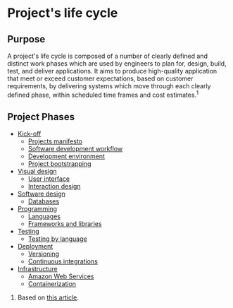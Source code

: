 # Project's life cycle

## Purpose

A project's life cycle is composed of a number of clearly defined and distinct work phases which are
used by engineers to plan for, design, build, test, and deliver applications. It aims to produce
high-quality application that meet or exceed customer expectations, based on customer requirements,
by delivering systems which move through each clearly defined phase,
within scheduled time frames and cost estimates.<sup>1</sup>

## Project Phases

- [Kick-off](./kick-off/README.md)
  - [Projects manifesto](./kick-off/manifesto/README.md)
  - [Software development workflow](./kick-off/workflow.md)
  - [Development environment](./kick-off/environment.md)
  - [Project bootstrapping](./kick-off/bootstrapping.md)
- [Visual design](./visual-design/README.md)
  - [User interface](./visual-design/user-interface.md)
  - [Interaction design](./visual-design/interaction-design.md)
- [Software design](./software-design/README.md)
  - [Databases](./databases/README.md)
- [Programming](./programming/README.md)
  - [Languages](./programming/languages/README.md)
  - [Frameworks and libraries](./programming/frameworks-and-libraries/README.md)
- [Testing](./testing/README.md)
  - [Testing by language](./testing/languages/README.md)
- [Deployment](./deployment/README.md)
  - [Versioning](./deployment/versioning.md)
  - [Continuous integrations](./deployment/continuous-integration.md)
- [Infrastructure](./Infrastructure/README.md)
  - [Amazon Web Services](./infrastructure/README.md#Amazon%20Web%20Services)
  - [Containerization](./infrastructure/README.md#Containerization)

1. Based on [this article](https://en.wikipedia.org/wiki/Systems_development_life_cycle#Overview).